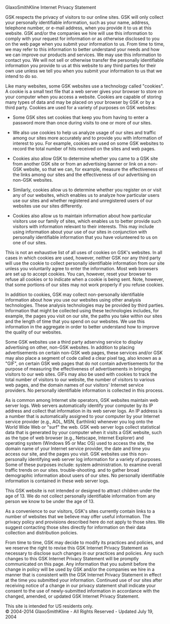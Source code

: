 GlaxoSmithKline Internet Privacy Statement

GSK respects the privacy of visitors to our online sites. GSK will only collect your personally identifiable information, such as your name, address, telephone number, or e-mail address, when you provide it to us at this website. GSK and/or the companies we hire will use this information to comply with your request for information or as otherwise disclosed to you on the web page when you submit your information to us. From time to time, we may refer to this information to better understand your needs and how we can improve our products and services. We may use this information to contact you. We will not sell or otherwise transfer the personally identifiable information you provide to us at this website to any third parties for their own use unless we tell you when you submit your information to us that we intend to do so.

Like many websites, some GSK websites use a technology called "cookies". A cookie is a small text file that a web server gives your browser to store on your computer when you access a website. Cookies are capable of storing many types of data and may be placed on your browser by GSK or by a third party. Cookies are used for a variety of purposes on GSK websites:

*   Some GSK sites set cookies that keep you from having to enter a password more than once during visits to one or more of our sites.
  
*   We also use cookies to help us analyze usage of our sites and traffic among our sites more accurately and to provide you with information of interest to you. For example, cookies are used on some GSK websites to record the total number of hits received on the sites and web pages.
  
*   Cookies also allow GSK to determine whether you came to a GSK site from another GSK site or from an advertising banner or link on a non-GSK website, so that we can, for example, measure the effectiveness of the links among our sites and the effectiveness of our advertising on non-GSK websites.
  
*   Similarly, cookies allow us to determine whether you register on or visit any of our websites, which enables us to analyze how particular users use our sites and whether registered and unregistered users of our websites use our sites differently.
  
*   Cookies also allow us to maintain information about how particular visitors use our family of sites, which enables us to better provide such visitors with information relevant to their interests. This may include using information about your use of our sites in conjunction with personally identifiable information that you have volunteered to us on one of our sites.

This is not an exhaustive list of all uses of cookies on GSK's websites. In all cases in which cookies are used, however, neither GSK nor any third party will use the cookie to collect personally identifiable information from our site unless you voluntarily agree to enter the information. Most web browsers are set up to accept cookies. You can, however, reset your browser to refuse all cookies or to indicate when a cookie is being sent. Note, however, that some portions of our sites may not work properly if you refuse cookies.

In addition to cookies, GSK may collect non-personally identifiable information about how you use our websites using other analysis technologies. These analysis technologies may be provided by third parties. Information that might be collected using these technologies includes, for example, the pages you visit on our site, the paths you take within our sites and the length of time that you spend on our websites. We use this information in the aggregate in order to better understand how to improve the quality of our websites.

Some GSK websites use a third party adserving service to display advertising on other, non-GSK websites. In addition to placing advertisements on certain non-GSK web pages, these services and/or GSK may also place a segment of code called a clear pixel tag, also known as a "GIF", on certain GSK web pages that do not contain advertisements for the purpose of measuring the effectiveness of advertisements in bringing visitors to our web sites. GIFs may also be used with cookies to track the total number of visitors to our website, the number of visitors to various web pages, and the domain names of our visitors' Internet service providers. No personally identifiable information is collected in this process.

As is common among Internet site operators, GSK websites maintain web server logs. Web servers automatically identify your computer by its IP address and collect that information in its web server logs. An IP address is a number that is automatically assigned to your computer by your Internet service provider (e.g., AOL, MSN, Earthlink) whenever you log onto the World Wide Web or "surf" the web. GSK web server logs collect statistical data that is generated by your computer when it visits a GSK website, such as the type of web browser (e.g., Netscape, Internet Explorer) and operating system (Windows 95 or Mac OS) used to access the site, the domain name of your Internet service provider, the date and time you access our site, and the pages you visit. GSK websites use this non-personally identifying web server log information for a variety of purposes. Some of these purposes include: system administration. to examine overall traffic trends on our sites. trouble-shooting. and to gather broad demographic information about users of our sites. No personally identifiable information is contained in these web server logs.

This GSK website is not intended or designed to attract children under the age of 13. We do not collect personally identifiable information from any person we know to be under the age of 13.

As a convenience to our visitors, GSK's sites currently contain links to a number of websites that we believe may offer useful information. The privacy policy and provisions described here do not apply to those sites. We suggest contacting those sites directly for information on their data collection and distribution policies.

From time to time, GSK may decide to modify its practices and policies, and we reserve the right to revise this GSK Internet Privacy Statement as necessary to disclose such changes in our practices and policies. Any such changes to this GSK Internet Privacy Statement will be promptly communicated on this page. Any information that you submit before the change in policy will be used by GSK and/or the companies we hire in a manner that is consistent with the GSK Internet Privacy Statement in effect at the time you submitted your information. Continued use of our sites after receiving notice of a change in our privacy statement shall indicate your consent to the use of newly-submitted information in accordance with the changed, amended, or updated GSK Internet Privacy Statement.

This site is intended for US residents only.  
© 2004-2014 GlaxoSmithKline - All Rights Reserved - Updated July 19, 2004